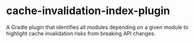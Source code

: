 # cache-invalidation-index-plugin
A Gradle plugin that identifies all modules depending on a given module to highlight cache invalidation risks from breaking API changes.
